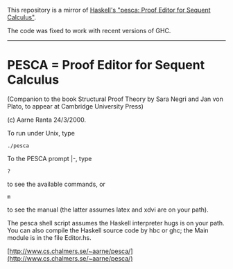 This repository is a mirror of [Haskell's "pesca: Proof Editor for Sequent
Calculus"](https://hackage.haskell.org/package/pesca).

The code was fixed to work with recent versions of GHC.

---

# PESCA = Proof Editor for Sequent Calculus

(Companion to the book Structural Proof Theory by Sara Negri and Jan von Plato,
to appear at Cambridge University Press)

(c) Aarne Ranta 24/3/2000.

To run under Unix, type

    ./pesca

To the PESCA prompt |-, type

    ?

to see the available commands, or

    m

to see the manual (the latter assumes latex and xdvi are on your path).

The pesca shell script assumes the Haskell interpreter hugs is on your path.
You can also compile the Haskell source code by hbc or ghc; the Main module is
in the file Editor.hs.

[http://www.cs.chalmers.se/~aarne/pesca/](http://www.cs.chalmers.se/~aarne/pesca/)
